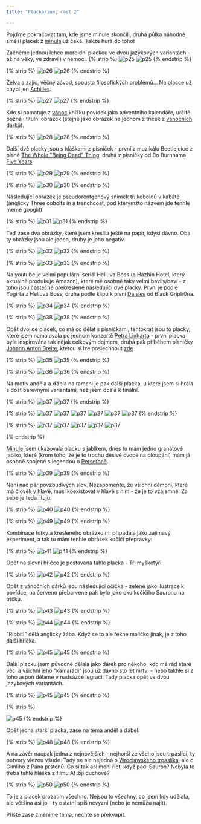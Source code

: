 ```yaml
---
title: "Plackárium, část 2"

---
```

<!--begin_excerpt-->
Pojďme pokračovat tam, kde jsme minule skončili, druhá půlka náhodné směsi placek z [minula](https://matcha1309.github.io/Placky1/) už čeká. Takže hurá do toho! 
<!--end_excerpt-->

Začněme jednou lehce morbidní plackou ve dvou jazykových variantách - až na věky, ve zdraví i v nemoci. 
{% strip %}
![p25](/assets/img/placky/p25.jpg)
![p25](/assets/img/placky/p25a.jpg)
{% endstrip %}

{% strip %}
![p26](/assets/img/placky/p26.jpg)
![p26](/assets/img/placky/p26a.png)
{% endstrip %}

Želva a zajíc, věčný závod, spousta filosofických problémů... Na placce už chybí jen [Achilles](https://cs.wikipedia.org/wiki/Achilles_a_%C5%BEelva). 

{% strip %}
![p27](/assets/img/placky/p27.jpg)
![p27](/assets/img/placky/p27a.png)
{% endstrip %}

Kdo si pamatuje z [vánoc](https://matcha1309.github.io/Vanoce02/) knížku povídek jako adventního kalendáře, určitě pozná i titulní obrázek (stejně jako obrázek na jednom z triček z [vánočních dárků](https://matcha1309.github.io/Vanoce01/)). 

{% strip %}
![p28](/assets/img/placky/p28.jpg)
![p28](/assets/img/placky/p28a.png)
{% endstrip %}

Další dvě placky jsou s hláškami z písniček - první z muzikálu Beetlejuice z písně [The Whole "Being Dead" Thing](https://youtu.be/1ihKLQHvb6o?si=oFb3iAniPVdw8DfC&t=169), druhá z písničky od Bo Burnhama [Five Years](https://youtu.be/kpRGNxqv6Wk?si=u9H-AaoHhjSsNSnn&t=195)

{% strip %}
![p29](/assets/img/placky/p29.jpg)
![p29](/assets/img/placky/p29a.png)
{% endstrip %}

{% strip %}
![p30](/assets/img/placky/p30.jpg)
![p30](/assets/img/placky/p30a.png)
{% endstrip %}

Následující obrázek je pseudorentgenový snímek tří koboldů v kabátě (anglicky Three cobolts in a trenchcoat, pod kterýmžto názvem jde tenhle meme googlit). 

{% strip %}
![p31](/assets/img/placky/p31.jpg)
![p31](/assets/img/placky/p31a.png)
{% endstrip %}

Teď zase dva obrázky, které jsem kreslila ještě na papír, kdysi dávno. Oba ty obrázky jsou ale jeden, druhý je jeho negativ. 

{% strip %}
![p32](/assets/img/placky/p32.jpg)
![p32](/assets/img/placky/p32a.png)
{% endstrip %}

{% strip %}
![p33](/assets/img/placky/p33.jpg)
![p33](/assets/img/placky/p33a.png)
{% endstrip %}

Na youtube je velmi populární seriál Helluva Boss (a Hazbin Hotel, který aktuálně produkuje Amazon), které mě osobně taky velmi bavily/baví - z toho jsou částečně překreslené následující dvě placky. První je podle Yogirta z Helluva Boss, druhá podle klipu k písni [Daisies](https://youtu.be/qy9NX7iI6YQ?si=2g_e3SwEVzhGS4Ig) od Black Griph0na. 

{% strip %}
![p34](/assets/img/placky/p34.jpg)
![p34](/assets/img/placky/p34a.png)
{% endstrip %}

{% strip %}
![p38](/assets/img/placky/p38.jpg)
![p38](/assets/img/placky/p38a.png)
{% endstrip %}

Opět dvojice placek, co má co dělat s písničkami, tentokrát jsou to placky, které jsem namalovala po jednom konzertě [Petra Linharta](https://www.petrlinhart.cz/) - první placka byla inspirována tak nějak celkovým dojmem, druhá pak příběhem písničky [Johann Anton Breite](https://www.petrlinhart.cz/clanky/johann-anton-breite.html), kterou si lze poslechnout [zde](https://youtu.be/ebCfRDZqXNg?si=fGOT1rECXD39gOHQ). 

{% strip %}
![p35](/assets/img/placky/p35.jpg)
![p35](/assets/img/placky/p35a.png)
{% endstrip %}

{% strip %}
![p36](/assets/img/placky/p36.jpg)
![p36](/assets/img/placky/p36a.png)
{% endstrip %}

Na motiv anděla a ďábla na rameni je pak další placka, u které jsem si hrála s dost barevnými variantami, než jsem došla k finální. 

{% strip %}
![p37](/assets/img/placky/p37.jpg)
![p37](/assets/img/placky/p37a.png)
{% endstrip %}

{% strip %}
![p37](/assets/img/placky/p37b.png)
![p37](/assets/img/placky/p37c.png)
![p37](/assets/img/placky/p37d.png)
![p37](/assets/img/placky/p37e.png)
![p37](/assets/img/placky/p37f.png)
![p37](/assets/img/placky/p37g.png)
{% endstrip %}

{% strip %}
![p37](/assets/img/placky/p37h.png)
![p37](/assets/img/placky/p37i.png)
![p37](/assets/img/placky/p37j.png)
![p37](/assets/img/placky/p37k.png)
![p37](/assets/img/placky/p37l.png)
<!-- br -->
{% endstrip %}

[Minule](https://matcha1309.github.io/Placky1/) jsem ukazovala placku s jablkem, dnes tu mám jedno granátové jablko, které (krom toho, že je to trochu děsivé ovoce na oloupání) mám já osobně spojené s legendou o [Persefoně](https://cs.wikipedia.org/wiki/Persefona). 

{% strip %}
![p39](/assets/img/placky/p39.jpg)
![p39](/assets/img/placky/p39a.png)
{% endstrip %}

Není nad pár povzbudivých slov. Nezapomeňte, že všichni démoni, které má člověk v hlavě, musí koexistovat v hlavě s ním - že je to vzájemné. Za sebe je teda lituju. 

{% strip %}
![p40](/assets/img/placky/p40.jpg)
![p40](/assets/img/placky/p40a.png)
{% endstrip %}

{% strip %}
![p49](/assets/img/placky/p49.jpg)
![p49](/assets/img/placky/p49a.png)
{% endstrip %}

Kombinace fotky a kresleného obrázku mi připadala jako zajímavý experiment, a tak tu mám tenhle obrázek kočičí přepravky: 

{% strip %}
![p41](/assets/img/placky/p41.jpg)
![p41](/assets/img/placky/p41a.png)
{% endstrip %}

Opět na slovní hříčce je postavena tahle placka - Tři myšketýři. 

{% strip %}
![p42](/assets/img/placky/p42.jpg)
![p42](/assets/img/placky/p42a.png)
{% endstrip %}

Opět z vánočních dárků jsou následující očička - zelené jako ilustrace k povídce, na červeno přebarvené pak bylo jako oko kočičího Saurona na tričku. 

{% strip %}
![p43](/assets/img/placky/p43.jpg)
![p43](/assets/img/placky/p43a.png)
{% endstrip %}

{% strip %}
![p44](/assets/img/placky/p44.jpg)
![p44](/assets/img/placky/p44a.png)
{% endstrip %}

"Ribbit!" dělá anglicky žába. Když se to ale řekne maličko jinak, je z toho další hříčka. 

{% strip %}
![p45](/assets/img/placky/p45.jpg)
![p45](/assets/img/placky/p45a.png)
{% endstrip %}

Další placku jsem původně dělala jako dárek pro někoho, kdo má rád staré věci a všichni jeho "kamarádi" jsou už dávno sto let mrtví - nebo takhle si z toho aspoň děláme v nadsázce legraci. Tady placka opět ve dvou jazykových variantách. 

{% strip %}
![p45](/assets/img/placky/p46.jpg)
![p45](/assets/img/placky/p46a.png)
{% endstrip %}

{% strip %}
<!-- br -->
![p45](/assets/img/placky/p46b.png)
{% endstrip %}

Opět jedna starší placka, zase na téma anděl a ďábel. 

{% strip %}
![p48](/assets/img/placky/p48.jpg)
![p48](/assets/img/placky/p48a.png)
{% endstrip %}

A na závěr naopak jedna z nejnovějších - nejhorší ze všeho jsou trpaslíci, ty potvory vlezou všude. Tady se ale nejedná o [Wrocławského trpaslíka](https://matcha1309.github.io/Trpaslici/), ale o Gimliho z Pána prstenů. Co si tak asi mohl říct, když padl Sauron? Nebyla to třeba tahle hláška z filmu Ať žijí duchové? 

{% strip %}
![p50](/assets/img/placky/p50.jpg)
![p50](/assets/img/placky/p50a.png)
{% endstrip %}

To je z placek prozatím všechno. Nejsou to všechny, co jsem kdy udělala, ale většina asi jo - ty ostatní spíš nevyzní (nebo je nemůžu najít). 

Příště zase změníme téma, nechte se překvapit. 

